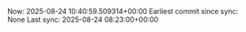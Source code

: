 Now: 2025-08-24 10:40:59.509314+00:00 Earliest commit since sync: None Last sync: 2025-08-24 08:23:00+00:00
